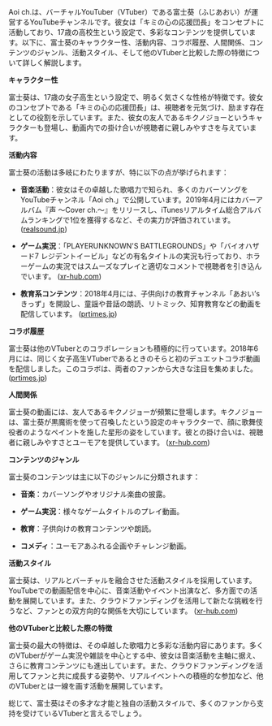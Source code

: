 Aoi ch.は、バーチャルYouTuber（VTuber）である富士葵（ふじあおい）が運営するYouTubeチャンネルです。彼女は「キミの心の応援団長」をコンセプトに活動しており、17歳の高校生という設定で、多彩なコンテンツを提供しています。以下に、富士葵のキャラクター性、活動内容、コラボ履歴、人間関係、コンテンツのジャンル、活動スタイル、そして他のVTuberと比較した際の特徴について詳しく解説します。

**キャラクター性**

富士葵は、17歳の女子高生という設定で、明るく気さくな性格が特徴です。彼女のコンセプトである「キミの心の応援団長」は、視聴者を元気づけ、励ます存在としての役割を示しています。また、彼女の友人であるキクノジョーというキャラクターも登場し、動画内での掛け合いが視聴者に親しみやすさを与えています。

**活動内容**

富士葵の活動は多岐にわたりますが、特に以下の点が挙げられます：

- **音楽活動**：彼女はその卓越した歌唱力で知られ、多くのカバーソングをYouTubeチャンネル「Aoi ch.」で公開しています。2019年4月にはカバーアルバム『声 ～Cover ch.～』をリリースし、iTunesリアルタイム総合アルバムランキングで1位を獲得するなど、その実力が評価されています。 ([realsound.jp](https://realsound.jp/2019/04/post-348879.html?utm_source=openai))

- **ゲーム実況**：「PLAYERUNKNOWN'S BATTLEGROUNDS」や「バイオハザード7 レジデントイービル」などの有名タイトルの実況も行っており、ホラーゲームの実況ではスムーズなプレイと適切なコメントで視聴者を引き込んでいます。 ([xr-hub.com](https://xr-hub.com/archives/4230?utm_source=openai))

- **教育系コンテンツ**：2018年4月には、子供向けの教育チャンネル「あおい’sきっず」を開設し、童謡や昔話の朗読、リトミック、知育教育などの動画を配信しています。 ([prtimes.jp](https://prtimes.jp/main/html/rd/p/000000016.000018900.html?utm_source=openai))

**コラボ履歴**

富士葵は他のVTuberとのコラボレーションも積極的に行っています。2018年6月には、同じく女子高生VTuberであるときのそらと初のデュエットコラボ動画を配信しました。このコラボは、両者のファンから大きな注目を集めました。 ([prtimes.jp](https://prtimes.jp/main/html/rd/p/000000026.000018900.html?utm_source=openai))

**人間関係**

富士葵の動画には、友人であるキクノジョーが頻繁に登場します。キクノジョーは、富士葵が黒魔術を使って召喚したという設定のキャラクターで、顔に歌舞伎役者のようなペイントを施した星形の姿をしています。彼との掛け合いは、視聴者に親しみやすさとユーモアを提供しています。 ([xr-hub.com](https://xr-hub.com/archives/4230?utm_source=openai))

**コンテンツのジャンル**

富士葵のコンテンツは主に以下のジャンルに分類されます：

- **音楽**：カバーソングやオリジナル楽曲の披露。

- **ゲーム実況**：様々なゲームタイトルのプレイ動画。

- **教育**：子供向けの教育コンテンツや朗読。

- **コメディ**：ユーモアあふれる企画やチャレンジ動画。

**活動スタイル**

富士葵は、リアルとバーチャルを融合させた活動スタイルを採用しています。YouTubeでの動画配信を中心に、音楽活動やイベント出演など、多方面での活動を展開しています。また、クラウドファンディングを活用して新たな挑戦を行うなど、ファンとの双方向的な関係を大切にしています。 ([xr-hub.com](https://xr-hub.com/archives/4230?utm_source=openai))

**他のVTuberと比較した際の特徴**

富士葵の最大の特徴は、その卓越した歌唱力と多彩な活動内容にあります。多くのVTuberがゲーム実況や雑談を中心とする中、彼女は音楽活動を主軸に据え、さらに教育コンテンツにも進出しています。また、クラウドファンディングを活用してファンと共に成長する姿勢や、リアルイベントへの積極的な参加など、他のVTuberとは一線を画す活動を展開しています。

総じて、富士葵はその多才な才能と独自の活動スタイルで、多くのファンから支持を受けているVTuberと言えるでしょう。 